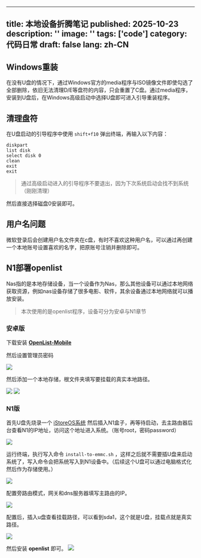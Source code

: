 
---
title: 本地设备折腾笔记
published: 2025-10-23
description: ''
image: ''
tags: ['code']
category: 代码日常
draft: false
lang: zh-CN
---
    
## Windows重装

在没有U盘的情况下，通过Windows官方的media程序与ISO镜像文件即使勾选了全部删除，依旧无法清理D/E等盘符的内容，只会重置了C盘。通过media程序，安装到U盘后，在Windows高级启动中选择U盘即可进入引导重装程序。

## 清理盘符

在U盘启动的引导程序中使用 `shift+f10` 弹出终端，再输入以下内容：

```
diskpart
list disk
select disk 0
clean
exit
exit
```

> 通过高级启动进入的引导程序不要退出，因为下次系统启动会找不到系统（刚刚清理）

然后直接选择磁盘0安装即可。

## 用户名问题

微软登录后会创建用户名文件夹在c盘，有时不喜欢这种用户名，可以通过再创建一个本地账号设置喜欢的名字，把原账号注销并删除即可。

## N1部署openlist

Nas指的是本地存储设备，当一个设备作为Nas，那么其他设备可以通过本地网络获取资源，例如nas设备存储了很多电影、软件，其余设备通过本地网络就可以播放安装。

> 本次使用的是openlist程序，设备可分为安卓与N1章节

### 安卓版

下载安装 **[OpenList-Mobile](https://github.com/OpenListTeam/OpenList-Mobile)** 

然后设置管理员密码

![](./assets/IMG-20251022095432064.png)

然后添加一个本地存储，根文件夹填写要挂载的真实本地路径。

![](./assets/IMG-20251022095341320.png)
![](./assets/IMG-20251022095533000.png)

### N1版

首先U盘先烧录一个 [iStoreOS系统](https://fw.koolcenter.com/iStoreOS/alpha/n1/) 然后插入N1盒子，再等待启动，去主路由器后台查看N1的IP地址，访问这个地址进入系统。（账号root，密码password）

![](./assets/IMG-20251022095540432.png)

运行终端，执行写入命令 `install-to-emmc.sh` ，这样之后就不需要插U盘来启动系统了，写入命令会把系统写入到N1设备中。（后续这个U盘可以通过电脑格式化然后作为存储使用。）

![](./assets/IMG-20251022095541327.png)

配置旁路由模式，网关和dns服务器填写主路由的IP。

![](./assets/IMG-20251022095542171.png)

配置后，插入u盘查看挂载路径，可以看到sda1，这个就是U盘，挂载点就是真实路径。

![](./assets/IMG-20251022095555469.png)

然后安装 **openlist** 即可。
![](./assets/IMG-20251022095654753.png)